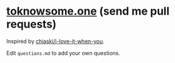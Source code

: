 # [toknowsome.one](https://toknowsome.one) (send me pull requests)

Inspired by [chiaski/i-love-it-when-you](https://github.com/chiaski/i-love-it-when-you).

Edit `questions.md` to add your own questions.